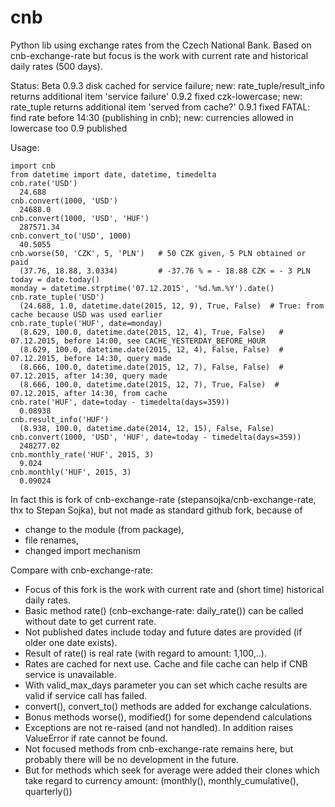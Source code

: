 # cnb
Python lib using exchange rates from the Czech National Bank. Based on cnb-exchange-rate but focus is the work with current rate and historical daily rates (500 days).

Status: Beta
0.9.3 disk cached for service failure; new: rate_tuple/result_info returns additional item 'service failure'
0.9.2 fixed czk-lowercase; new: rate_tuple returns additional item 'served from cache?'
0.9.1 fixed FATAL: find rate before 14:30 (publishing in cnb); new: currencies allowed in lowercase too
0.9   published

Usage:
```
import cnb
from datetime import date, datetime, timedelta
cnb.rate('USD')
  24.688
cnb.convert(1000, 'USD')
  24688.0
cnb.convert(1000, 'USD', 'HUF')
  287571.34
cnb.convert_to('USD', 1000)
  40.5055
cnb.worse(50, 'CZK', 5, 'PLN')   # 50 CZK given, 5 PLN obtained or paid
  (37.76, 18.88, 3.0334)         # -37.76 % = - 18.88 CZK = - 3 PLN
today = date.today()
monday = datetime.strptime('07.12.2015', '%d.%m.%Y').date()
cnb.rate_tuple('USD')
  (24.688, 1.0, datetime.date(2015, 12, 9), True, False)  # True: from cache because USD was used earlier
cnb.rate_tuple('HUF', date=monday)
  (8.629, 100.0, datetime.date(2015, 12, 4), True, False)   # 07.12.2015, before 14:00, see CACHE_YESTERDAY_BEFORE_HOUR
  (8.629, 100.0, datetime.date(2015, 12, 4), False, False)  # 07.12.2015, before 14:30, query made
  (8.666, 100.0, datetime.date(2015, 12, 7), False, False)  # 07.12.2015, after 14:30, query made
  (8.666, 100.0, datetime.date(2015, 12, 7), True, False)  # 07.12.2015, after 14:30, from cache
cnb.rate('HUF', date=today - timedelta(days=359))
  0.08938
cnb.result_info('HUF')
  (8.938, 100.0, datetime.date(2014, 12, 15), False, False)
cnb.convert(1000, 'USD', 'HUF', date=today - timedelta(days=359))
  248277.02
cnb.monthly_rate('HUF', 2015, 3)
  9.024
cnb.monthly('HUF', 2015, 3)
  0.09024
```

In fact this is fork of cnb-exchange-rate (stepansojka/cnb-exchange-rate, thx to Stepan Sojka),
but not made as standard github fork, because of
- change to the module (from package),
- file renames,
- changed import mechanism

Compare with cnb-exchange-rate:
- Focus of this fork is the work with current rate and (short time) historical daily rates.
- Basic method rate() (cnb-exchange-rate: daily_rate()) can be called without date to get current rate.
- Not published dates include today and future dates are provided (if older one date exists).
- Result of rate() is real rate (with regard to amount: 1,100,..).
- Rates are cached for next use. Cache and file cache can help if CNB service is unavailable.
- With valid_max_days parameter you can set which cache results are valid if service call has failed.
- convert(), convert_to() methods are added for exchange calculations.
- Bonus methods worse(), modified() for some dependend calculations
- Exceptions are not re-raised (and not handled). In addition raises ValueError if rate cannot be found.
- Not focused methods from cnb-exchange-rate remains here, but probably there will be no development in the future.
- But for methods which seek for average were added their clones which take regard to currency amount:
            (monthly(), monthly_cumulative(), quarterly())
